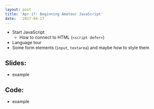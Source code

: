 ```yaml
---
layout: post
title: 'Apr 17: Beginning Amateur JavaScript'
date:   2017-04-17
---
```


- Start JavaScript
  - How to connect to HTML (`<script defer>`)
- Language tour
- Some form elements (`input`, `textarea`) and maybe how to style them
<!--more-->

## Slides:
- example

## Code:
- example
